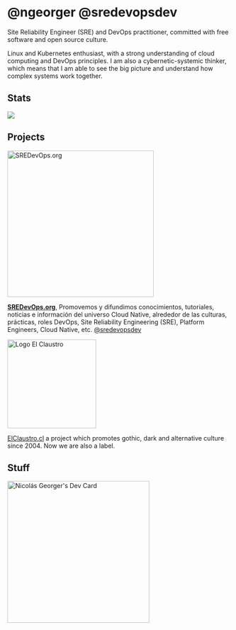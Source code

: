 # @ngeorger @sredevopsdev

Site Reliability Engineer (SRE) and DevOps practitioner, committed with free software and open source culture.

Linux and Kubernetes enthusiast, with a strong understanding of cloud computing and DevOps principles. I am also a cybernetic-systemic thinker, which means that I am able to see the big picture and understand how complex systems work together.


## Stats
<img src="https://ngeorger.vercel.app/api?username=ngeorger&show_icons=true&line_height=24&count_private=true&title_color=ffffff&text_color=c9cacc&icon_color=purple&bg_color=000000"></img>

## Projects

<a href="https://sredevops.org" target="_blank"> <img width="330px" alt="SREDevOps.org" src="https://sredevops.org/content/images/2023/10/SREDevOpsOrg-h-2.svg"></a>

**[SREDevOps.org](https://sredevops.org)**, Promovemos y difundimos conocimientos, tutoriales, noticias e información del universo Cloud Native, alrededor de las culturas, prácticas, roles DevOps, Site Reliability Engineering (SRE), Platform Engineers, Cloud Native, etc. [@sredevopsdev](https://github.com/sredevopsdev)

<img width="200" alt="Logo El Claustro" src="https://elclaustro.cl/content/images/2023/05/logo-4.svg">

[ElClaustro.cl](https://elclaustro.cl) a project which promotes gothic, dark and alternative culture since 2004. Now we are also a label.

## Stuff

<a href="https://app.daily.dev/ngeorger"><img src="https://api.daily.dev/devcards/57d59f2580044a4793a48bb0a141b616.png?r=bpv" width="320" alt="Nicolás Georger's Dev Card"/></a>
